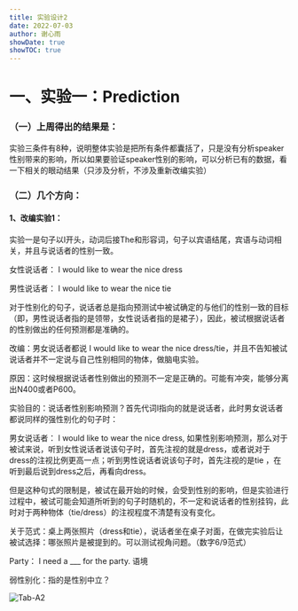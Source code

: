 ```yaml
---
title: 实验设计2 
date: 2022-07-03
author: 谢心雨
showDate: true
showTOC: true
---
```


# 一、实验一：Prediction

### （一）上周得出的结果是：

实验三条件有8种，说明整体实验是把所有条件都囊括了，只是没有分析speaker性别带来的影响，所以如果要验证speaker性别的影响，可以分析已有的数据，看一下相关的眼动结果（只涉及分析，不涉及重新改编实验）

### （二）几个方向：

#### 1、改编实验1：

实验一是句子以I开头，动词后接The和形容词，句子以宾语结尾，宾语与动词相关，并且与说话者的性别一致。

女性说话者： I would like to wear the nice dress

男性说话者： I would like to wear the nice tie

对于性别化的句子，说话者总是指向预测试中被试确定的与他们的性别一致的目标（即，男性说话者指的是领带，女性说话者指的是裙子），因此，被试根据说话者的性别做出的任何预测都是准确的。

改编：男女说话者都说 I would like to wear the nice dress/tie，并且不告知被试说话者并不一定说与自己性别相同的物体，做脑电实验。

原因：这时候根据说话者性别做出的预测不一定是正确的。可能有冲突，能够分离出N400或者P600。

实验目的：说话者性别影响预测？首先代词I指向的就是说话者，此时男女说话者都说同样的强性别化的句子时：

男女说话者： I would like to wear the nice dress, 如果性别影响预测，那么对于被试来说，听到女性说话者说该句子时，首先注视的就是dress，或者说对于dress的注视比例更高一点；听到男性说话者说该句子时，首先注视的是tie ，在听到最后说到dress之后，再看向dress。

但是这种句式的限制是，被试在最开始的时候，会受到性别的影响，但是实验进行过程中，被试可能会知道所听到的句子时随机的，不一定和说话者的性别挂钩，此时对于两种物体（tie/dress）的注视程度不清楚有没有变化。

关于范式：桌上两张照片（dress和tie），说话者坐在桌子对面，在做完实验后让被试选择：哪张照片是被提到的。可以测试视角问题。（数字6/9范式）

Party： I need a ___ for the party. 语境

弱性别化：指的是性别中立？

![Tab-A2](../Supporting_Information/2022-07-03-XXY1-Tab-A2.png)





